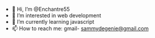 - 👋 Hi, I’m @Enchantre55
- 👀 I’m interested in web development
- 🌱 I’m currently learning javascript
- 📫 How to reach me: gmail- sammydegenie@gmail.com

<!---
Enchantre55/Enchantre55 is a ✨ special ✨ repository because its `README.md` (this file) appears on your GitHub profile.
You can click the Preview link to take a look at your changes.
--->
